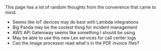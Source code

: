 This page has a lot of random thoughts from the converence that came to mind.

* Seems like IoT devices may do best with Lambda integrations
* Big Panda may be the coolest thing for incident management
* AWS API Gatemway seems like something I should be using
* May be able to use this new Lex services for call center logs
* Can the image processor read what's in the PDF invoice files?
